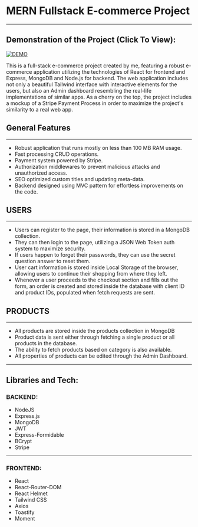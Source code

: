 <h1>MERN Fullstack E-commerce Project</h1>
<hr>

<h2>Demonstration of the Project (Click To View):</h2>

[![DEMO](https://img.youtube.com/vi/GZyybLjaONI/maxresdefault.jpg)](https://www.youtube.com/watch?v=GZyybLjaONI)

<p>
  This is a full-stack e-commerce project created by me, featuring a robust e-commerce application utilizing the technologies of React for frontend and Express, MongoDB and Node.js for backend. The web application includes not only a beautiful Tailwind interface with interactive elements for the users, but also an Admin dashboard resembling the real-life implementations of similar apps. As a cherry on the top, the project includes a mockup of a Stripe Payment Process in order to maximize the project's similarity to a real web app.
</p>

<h2>General Features</h2>
<hr/>
<ul>
  <li>Robust application that runs mostly on less than 100 MB RAM usage.</li>
  <li>Fast processing CRUD operations.</li>
  <li>Payment system powered by Stripe.</li>
  <li>Authorization middlewares to prevent malicious attacks and unauthorized access.</li>
  <li>SEO optimized custom titles and updating meta-data.</li>
  <li>Backend designed using MVC pattern for effortless improvements on the code.</li>
</ul>

<h2>USERS</h2>
<hr/>
<ul>
  <li>Users can register to the page, their information is stored in a MongoDB collection.</li>
  <li>They can then login to the page, utilizing a JSON Web Token auth system to maximize security.</li>
  <li>If users happen to forget their passwords, they can use the secret question answer to reset them.</li>
  <li>User cart information is stored inside Local Storage of the browser, allowing users to continue their shopping from where they left.</li>
  <li>Whenever a user proceeds to the checkout section and fills out the form, an order is created and stored inside the database with client ID and product IDs, populated when fetch requests are sent.</li>
</ul>

<h2>PRODUCTS</h2>
<hr/>
<ul>
  <li>All products are stored inside the products collection in MongoDB</li>
  <li>Product data is sent either through fetching a single product or all products in the database.</li>
  <li>The ability to fetch products based on category is also available.</li>
  <li>All properties of products can be edited through the Admin Dashboard.</li>
</ul>

<hr/>

<h2>
  Libraries and Tech:
</h2>
<h3>BACKEND:</h3>
<ul>
  <li>NodeJS</li>
  <li>Express.js</li>
  <li>MongoDB</li>
  <li>JWT</li>
  <li>Express-Formidable</li>
  <li>BCrypt</li>
  <li>Stripe</li>
</ul>

<hr/>

<h3>FRONTEND:</h3>
<ul>
  <li>React</li>
  <li>React-Router-DOM</li>
  <li>React Helmet</li>
  <li>Tailwind CSS</li>
  <li>Axios</li>
  <li>Toastify</li>
  <li>Moment</li>
</ul>
